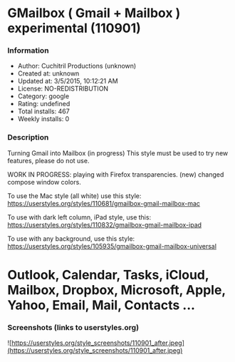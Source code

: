 # GMailbox ( Gmail + Mailbox ) experimental (110901)

### Information
- Author: Cuchitril Productions (unknown)
- Created at: unknown
- Updated at: 3/5/2015, 10:12:21 AM
- License: NO-REDISTRIBUTION
- Category: google
- Rating: undefined
- Total installs: 467
- Weekly installs: 0


### Description
Turning Gmail into Mailbox (in progress)
This style must be used to try new features, please do not use.

WORK IN PROGRESS: playing with Firefox transparencies.
(new) changed compose window colors.


To use the Mac style (all white) use this style:
https://userstyles.org/styles/110681/gmailbox-gmail-mailbox-mac

To use with dark left column, iPad style, use this:
https://userstyles.org/styles/110832/gmailbox-gmail-mailbox-ipad

To use with any background, use this style:
https://userstyles.org/styles/105935/gmailbox-gmail-mailbox-universal


# Outlook, Calendar, Tasks, iCloud, Mailbox, Dropbox, Microsoft, Apple, Yahoo, Email, Mail, Contacts ...


### Screenshots (links to userstyles.org)
![https://userstyles.org/style_screenshots/110901_after.jpeg](https://userstyles.org/style_screenshots/110901_after.jpeg)



